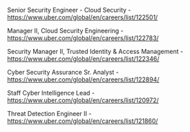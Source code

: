 Senior Security Engineer - Cloud Security - https://www.uber.com/global/en/careers/list/122501/

Manager II, Cloud Security Engineering - https://www.uber.com/global/en/careers/list/122783/

Security Manager II, Trusted Identity & Access Management - https://www.uber.com/global/en/careers/list/122346/

Cyber Security Assurance Sr. Analyst - https://www.uber.com/global/en/careers/list/122894/

Staff  Cyber Intelligence Lead - https://www.uber.com/global/en/careers/list/120972/

Threat Detection Engineer II - https://www.uber.com/global/en/careers/list/121860/

